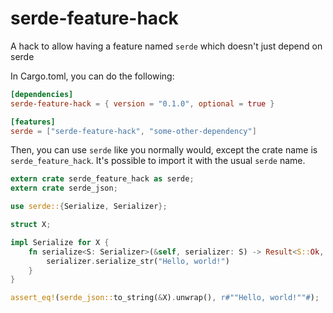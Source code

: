 # serde-feature-hack

A hack to allow having a feature named `serde` which doesn't just depend on serde

In Cargo.toml, you can do the following:

```toml
[dependencies]
serde-feature-hack = { version = "0.1.0", optional = true }

[features]
serde = ["serde-feature-hack", "some-other-dependency"]
```

Then, you can use `serde` like you normally would, except the crate name is
`serde_feature_hack`. It's possible to import it with the usual `serde` name.

```rust
extern crate serde_feature_hack as serde;
extern crate serde_json;

use serde::{Serialize, Serializer};

struct X;

impl Serialize for X {
    fn serialize<S: Serializer>(&self, serializer: S) -> Result<S::Ok, S::Error> {
        serializer.serialize_str("Hello, world!")
    }
}

assert_eq!(serde_json::to_string(&X).unwrap(), r#""Hello, world!""#);
```